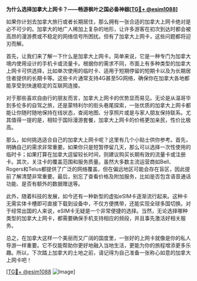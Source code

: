 **为什么选择加拿大上网卡？——畅游枫叶之国必备神器[[TG💪+ @esim1088](https://t.me/s/esim1088)]**

如果你计划去加拿大旅行或者长期居住，那么拥有一张合适的加拿大上网卡绝对是必不可少的。加拿大的地广人稀加上复杂的地形，让许多游客在初次到达时都会被高昂的漫游费或不稳定的网络信号所困扰。但有了加拿大上网卡，这些问题都将迎刃而解。

首先，让我们来了解一下什么是加拿大上网卡。简单来说，它是一种专门为加拿大境内使用设计的手机卡或流量卡。根据你的需求不同，市面上有多种类型的加拿大上网卡可供选择，比如单次使用的临时卡、适用于短期停留的短期卡以及为长期居住者提供的长期卡等。这些卡片通常支持4G甚至5G网络，确保你在加拿大各地都能享受到快速稳定的互联网连接。

对于那些喜欢自由行的朋友而言，加拿大上网卡的优势显而易见。无论是从温哥华到多伦多的自驾之旅，还是蒙特利尔的街头巷尾探索，一张优质的加拿大上网卡都能让你随时随地保持在线状态，查阅地图、分享照片或是与家人朋友保持联系。尤其值得一提的是，相较于国际漫游套餐，加拿大上网卡的价格更加亲民，性价比极高。

那么，如何挑选适合自己的加拿大上网卡呢？这里有几个小贴士供你参考。首先，明确自己的需求非常重要。如果你只是短暂停留几天，那么可以选择一次性使用的临时卡；如果打算在加拿大逗留较长时间，则建议购买长期有效的流量卡或注册卡。其次，关注卡的覆盖范围和服务质量。虽然大多数主流运营商如Bell、Rogers和Telus都提供了广泛的网络覆盖，但在偏远地区可能会存在盲区，因此提前了解清楚非常重要。最后，别忘了查看价格及附加服务，比如是否包含语音通话功能、是否有额外的数据赠送等。

此外，随着科技的发展，如今还有一种新型的虚拟eSIM卡逐渐流行起来。这种卡无需实体卡槽即可直接下载到设备中，不仅方便携带，还能实现全球多国切换。对于经常出国的人来说，eSIM卡无疑是一个非常便捷的选择。当然，无论选择哪种类型的加拿大上网卡，都需要确保手机支持相应的频段，并且事先激活好相关服务。

总之，在加拿大这样一个美丽而又广阔的国度里，一张好的上网卡就像是你的私人导游一样重要。它不仅能帮助你更好地融入当地生活，更能为你的旅程增添更多乐趣。所以，下次踏上加拿大的土地之前，请记得为自己准备一张称心如意的加拿大上网卡吧！

[[TG💪+ @esim1088](https://t.me/s/esim1088) ![Image](https://i.postimg.cc/4NQfJmqS/Snipaste-2025-05-13-00-14-12.png)]